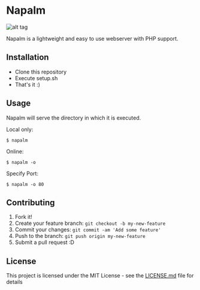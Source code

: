 # Napalm
![alt tag](https://travis-ci.org/DiegoVillagrasa/Napalm.svg?branch=master)

Napalm is a lightweight and easy to use webserver with PHP support.

## Installation

- Clone this repository
- Execute setup.sh
- That's it :)

## Usage

 Napalm will serve the directory in which it is executed.

 Local only:
 ```
 $ napalm 
 ```
 
 Online:
 ```
 $ napalm -o
 ```
 
 Specify Port:
 ```
 $ napalm -o 80
 ```
 
## Contributing

1. Fork it!
2. Create your feature branch: `git checkout -b my-new-feature`
3. Commit your changes: `git commit -am 'Add some feature'`
4. Push to the branch: `git push origin my-new-feature`
5. Submit a pull request :D

## License

This project is licensed under the MIT License - see the [LICENSE.md](LICENSE.md) file for details

